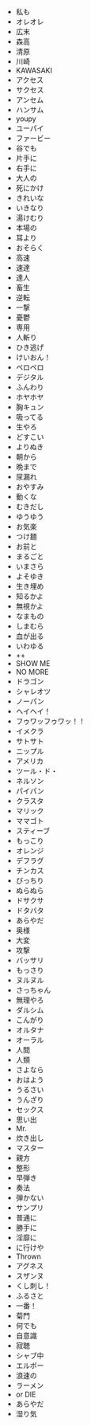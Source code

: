 * 私も
* オレオレ
* 広末
* 森高
* 清原
* 川崎
* KAWASAKI
* アクセス
* サクセス
* アンセム
* ハンサム
* youpy
* ユーパイ
* ファービー
* 谷でも
* 片手に
* 右手に
* 大人の
* 死にかけ
* きれいな
* いきなり
* 湯けむり
* 本場の
* 耳より
* おそらく
* 高速
* 速達
* 達人
* 畜生
* 逆転
* 一撃
* 憂鬱
* 専用
* 人斬り
* ひき逃げ
* けいおん！
* ペロペロ
* デジタル
* ふんわり
* ホヤホヤ
* 胸キュン
* 吸ってる
* 生やろ
* どすこい
* よりぬき
* 朝から
* 晩まで
* 尿漏れ
* おやすみ
* 動くな
* むきだし
* ゆうゆう
* お気楽
* つけ麺
* お前と
* まるごと
* いまさら
* よそゆき
* 生き埋め
* 知るかよ
* 無視かよ
* なまもの
* しまむら
* 血が出る
* いわゆる
* ++
* SHOW ME
* NO MORE
* ドラゴン
* シャレオツ
* ノーパン
* ヘイヘイ！
* フゥワッフゥワッ！！
* イメクラ
* サトサト
* ニップル
* アメリカ
* ツール・ド・
* ネルソン
* パイパン
* クラスタ
* マリック
* ママゴト
* スティーブ
* もっこり
* オレンジ
* デフラグ
* チンカス
* びっちり
* ぬらぬら
* ドサクサ
* ドタバタ
* あらやだ
* 奥様
* 大変
* 攻撃
* バッサリ
* もっさり
* ヌルヌル
* さっちゃん
* 無理やろ
* ダルシム
* こんがり
* オルタナ
* オーラル
* 人間
* 人類
* さよなら
* おはよう
* うるさい
* うんざり
* セックス
* 思い出
* Mr.
* 炊き出し
* マスター
* 親方
* 整形
* 早弾き
* 奏法
* 弾かない
* サンプリ
* 普通に
* 勝手に
* 淫靡に
* に行けや
* Thrown
* アグネス
* スザンヌ
* くし刺し！
* ふるさと
* 一番！
* 菊門
* 何でも
* 自意識
* 寂聴
* シャブ中
* エルボー
* 浪速の
* ラーメン
*  or DIE
* あらやだ
* 湿り気

